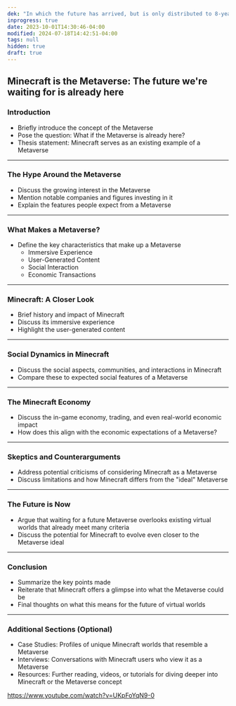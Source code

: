 ```yaml
---
dek: "In which the future has arrived, but is only distributed to 8-year-olds"
inprogress: true
date: 2023-10-01T14:30:46-04:00
modified: 2024-07-18T14:42:51-04:00
tags: null
hidden: true
draft: true
---
```

## Minecraft is the Metaverse: The future we're waiting for is already here

### Introduction

- Briefly introduce the concept of the Metaverse
- Pose the question: What if the Metaverse is already here?
- Thesis statement: Minecraft serves as an existing example of a Metaverse

---

### The Hype Around the Metaverse

- Discuss the growing interest in the Metaverse
- Mention notable companies and figures investing in it
- Explain the features people expect from a Metaverse

---

### What Makes a Metaverse?

- Define the key characteristics that make up a Metaverse
    - Immersive Experience
    - User-Generated Content
    - Social Interaction
    - Economic Transactions

---

### Minecraft: A Closer Look

- Brief history and impact of Minecraft
- Discuss its immersive experience
- Highlight the user-generated content

---

### Social Dynamics in Minecraft

- Discuss the social aspects, communities, and interactions in Minecraft
- Compare these to expected social features of a Metaverse

---

### The Minecraft Economy

- Discuss the in-game economy, trading, and even real-world economic impact
- How does this align with the economic expectations of a Metaverse?

---

### Skeptics and Counterarguments

- Address potential criticisms of considering Minecraft as a Metaverse
- Discuss limitations and how Minecraft differs from the "ideal" Metaverse

---

### The Future is Now

- Argue that waiting for a future Metaverse overlooks existing virtual worlds that already meet many criteria
- Discuss the potential for Minecraft to evolve even closer to the Metaverse ideal

---

### Conclusion

- Summarize the key points made
- Reiterate that Minecraft offers a glimpse into what the Metaverse could be
- Final thoughts on what this means for the future of virtual worlds

---

### Additional Sections (Optional)

- Case Studies: Profiles of unique Minecraft worlds that resemble a Metaverse
- Interviews: Conversations with Minecraft users who view it as a Metaverse
- Resources: Further reading, videos, or tutorials for diving deeper into Minecraft or the Metaverse concept

<https://www.youtube.com/watch?v=UKpFoYqN9-0>
